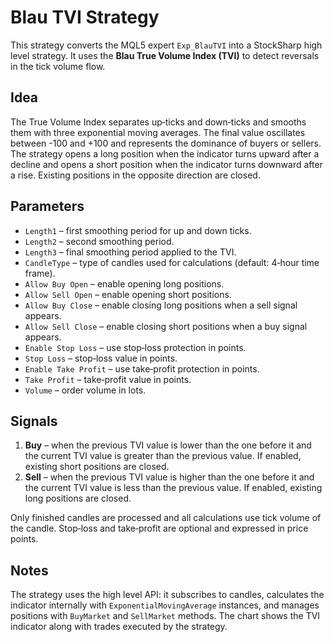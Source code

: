 # Blau TVI Strategy

This strategy converts the MQL5 expert `Exp_BlauTVI` into a StockSharp high level strategy. It uses the **Blau True Volume Index (TVI)** to detect reversals in the tick volume flow.

## Idea

The True Volume Index separates up‑ticks and down‑ticks and smooths them with three exponential moving averages. The final value oscillates between -100 and +100 and represents the dominance of buyers or sellers. The strategy opens a long position when the indicator turns upward after a decline and opens a short position when the indicator turns downward after a rise. Existing positions in the opposite direction are closed.

## Parameters

- `Length1` – first smoothing period for up and down ticks.
- `Length2` – second smoothing period.
- `Length3` – final smoothing period applied to the TVI.
- `CandleType` – type of candles used for calculations (default: 4‑hour time frame).
- `Allow Buy Open` – enable opening long positions.
- `Allow Sell Open` – enable opening short positions.
- `Allow Buy Close` – enable closing long positions when a sell signal appears.
- `Allow Sell Close` – enable closing short positions when a buy signal appears.
- `Enable Stop Loss` – use stop‑loss protection in points.
- `Stop Loss` – stop‑loss value in points.
- `Enable Take Profit` – use take‑profit protection in points.
- `Take Profit` – take‑profit value in points.
- `Volume` – order volume in lots.

## Signals

1. **Buy** – when the previous TVI value is lower than the one before it and the current TVI value is greater than the previous value. If enabled, existing short positions are closed.
2. **Sell** – when the previous TVI value is higher than the one before it and the current TVI value is less than the previous value. If enabled, existing long positions are closed.

Only finished candles are processed and all calculations use tick volume of the candle. Stop‑loss and take‑profit are optional and expressed in price points.

## Notes

The strategy uses the high level API: it subscribes to candles, calculates the indicator internally with `ExponentialMovingAverage` instances, and manages positions with `BuyMarket` and `SellMarket` methods. The chart shows the TVI indicator along with trades executed by the strategy.

